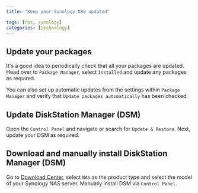 ```yaml
---
title: "Keep your Synology NAS updated"

tags: [nas, synology]
categories: [technology]
---
```


## Update your packages

It's a good idea to periodically check that all your packages are updated. Head over to `Package Manager`, select `Installed` and update any packages as required. 

You can also set up automatic updates from the settings within `Package Manager` and verify that `Update packages automatically` has been checked.

## Update DiskStation Manager (DSM)

Open the `Control Panel` and navigate or search for `Update & Restore`. Next, update your DSM as required. 

## Download and manually install DiskStation Manager (DSM)

Go to [Download Center](https://www.synology.com/en-us/support/download), select `NAS` as the product type and select the model of your Synology NAS server. Manually install DSM via `Control Panel`.
